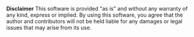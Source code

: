 **Disclaimer**
This software is provided "as is" and without any warranty of any kind, express or implied. By using this software, you agree that the author and contributors will not be held liable for any damages or legal issues that may arise from its use.

